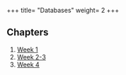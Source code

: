 +++
title= "Databases"
weight= 2
+++

## Chapters

1. [Week 1](/courses/Databases/week-1.md)
2. [Week 2-3](/courses/Databases/week-2-3.md)
3. [Week 4](/courses/Databases/week-4.md)